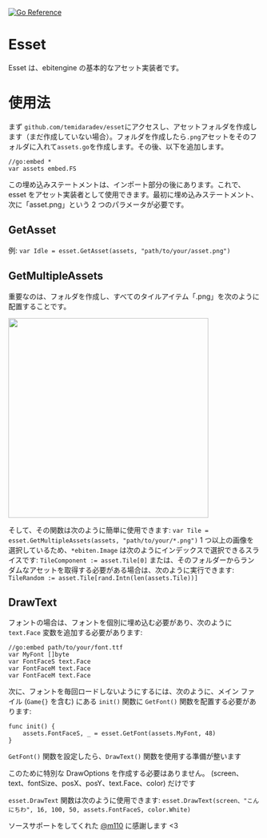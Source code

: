 [![Go Reference](https://pkg.go.dev/badge/github.com/temidaradev/esset.svg)](https://pkg.go.dev/github.com/temidaradev/esset)

# Esset

Esset は、ebitengine の基本的なアセット実装者です。

# 使用法

まず `github.com/temidaradev/esset`にアクセスし、アセットフォルダを作成します（まだ作成していない場合）。フォルダを作成したら`.png`アセットをそのフォルダに入れて`assets.go`を作成します。その後、以下を追加します。

```
//go:embed *
var assets embed.FS
```

この埋め込みステートメントは、インポート部分の後にあります。これで、esset をアセット実装者として使用できます。最初に埋め込みステートメント、次に「asset.png」という 2 つのパラメータが必要です。

## GetAsset

例: `var Idle = esset.GetAsset(assets, "path/to/your/asset.png")`

## GetMultipleAssets

重要なのは、フォルダを作成し、すべてのタイルアイテム「.png」を次のように配置することです。

<img src="../resources/image.png" height="400">

そして、その関数は次のように簡単に使用できます: `var Tile = esset.GetMultipleAssets(assets, "path/to/your/*.png")` 1 つ以上の画像を選択しているため、`*ebiten.Image` は次のようにインデックスで選択できるスライスです: `TileComponent := asset.Tile[0]` または、そのフォルダーからランダムなアセットを取得する必要がある場合は、次のように実行できます: `TileRandom := asset.Tile[rand.Intn(len(assets.Tile))]`

## DrawText

フォントの場合は、フォントを個別に埋め込む必要があり、次のように `text.Face` 変数を追加する必要があります:

```
//go:embed path/to/your/font.ttf
var MyFont []byte
var FontFaceS text.Face
var FontFaceM text.Face
var FontFaceM text.Face
```

次に、フォントを毎回ロードしないようにするには、次のように、メイン ファイル (`Game{}` を含む) にある `init()` 関数に `GetFont()` 関数を配置する必要があります:

```
func init() {
    assets.FontFaceS, _ = esset.GetFont(assets.MyFont, 48)
}
```

`GetFont()` 関数を設定したら、`DrawText()` 関数を使用する準備が整います

このために特別な DrawOptions を作成する必要はありません。 (screen、text、fontSize、posX、posY、text.Face、color) だけです

`esset.DrawText` 関数は次のように使用できます: `esset.DrawText(screen、"こんにちわ", 16, 100, 50, assets.FontFaceS, color.White)`

ソースサポートをしてくれた [@m110](https://github.com/m110) に感謝します <3
